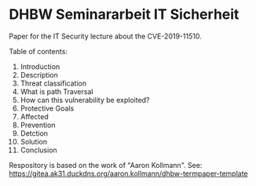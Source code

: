 # DHBW Seminararbeit IT Sicherheit

Paper for the IT Security lecture about the CVE-2019-11510.

Table of contents:

  1. Introduction
  2. Description
  3. Threat classification
  4. What is path Traversal
  5. How can this vulnerability be exploited?
  6. Protective Goals
  7. Affected
  8. Prevention
  9. Detction
  10. Solution
  11. Conclusion

Respository is based on the work of "Aaron Kollmann". See: https://gitea.ak31.duckdns.org/aaron.kollmann/dhbw-termpaper-template
